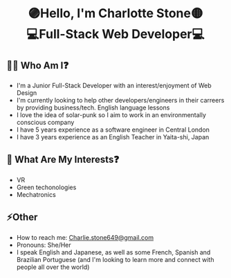 <h1 align="center">🟣Hello, I'm Charlotte Stone🟡 <br>💻Full-Stack Web Developer💻</h1>

## 👩‍🚀 Who Am I❓ 

  - I'm a Junior Full-Stack Developer with an interest/enjoyment of Web Design
  - I'm currently looking to help other developers/engineers in their carreers by providing business/tech. English language lessons
  - I love the idea of solar-punk so I aim to work in an environmentally conscious company
  - I have 5 years experience as a software engineer in Central London
  - I have 3 years experience as an English Teacher in Yaita-shi, Japan

   <!-- [![GitHub Streak](https://streak-stats.demolab.com?user=Terafora&theme=github-light&hide_border=true&date_format=j%20M%5B%20Y%5D&exclude_days=Sun%2CSat&card_width=700)](https://git.io/streak-stats) -->

## 🔭 What Are My Interests❓

  - VR
  - Green techonologies
  - Mechatronics

   <!-- [![Top Langs](https://github-readme-stats.vercel.app/api/top-langs/?username=Terafora&layout=compact)](https://github.com/anuraghazra/github-readme-stats) -->

## ⚡Other

  - How to reach me: Charlie.stone649@gmail.com
  - Pronouns: She/Her
  - I speak English and Japanese, as well as some French, Spanish and Brazilian Portuguese (and I'm looking to learn more and connect with people all over the world)

